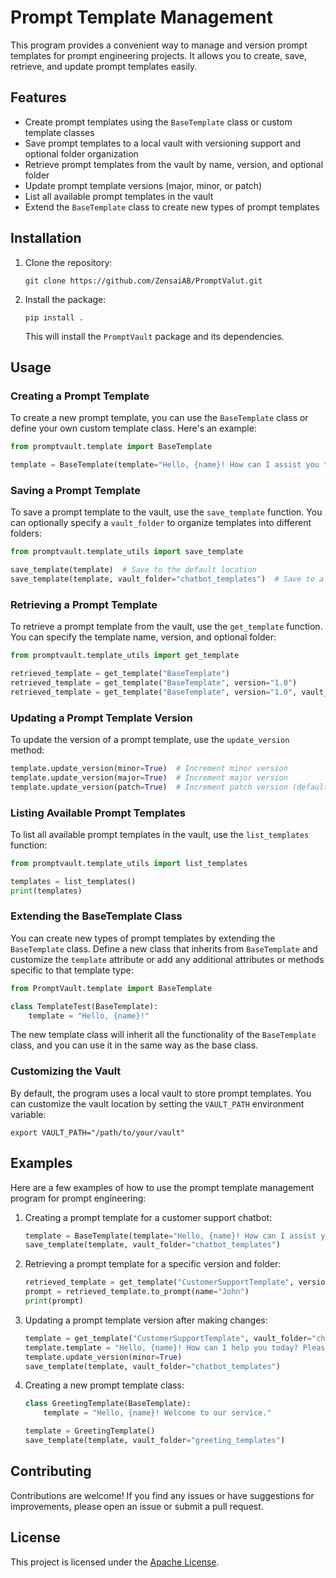 # Prompt Template Management

This program provides a convenient way to manage and version prompt templates for prompt engineering projects. It allows you to create, save, retrieve, and update prompt templates easily.

## Features

- Create prompt templates using the `BaseTemplate` class or custom template classes
- Save prompt templates to a local vault with versioning support and optional folder organization
- Retrieve prompt templates from the vault by name, version, and optional folder
- Update prompt template versions (major, minor, or patch)
- List all available prompt templates in the vault
- Extend the `BaseTemplate` class to create new types of prompt templates

## Installation

1. Clone the repository:
   ```
   git clone https://github.com/ZensaiAB/PromptValut.git
   ```

2. Install the package:
   ```
   pip install .
   ```

   This will install the `PromptVault` package and its dependencies.

## Usage

### Creating a Prompt Template

To create a new prompt template, you can use the `BaseTemplate` class or define your own custom template class. Here's an example:

```python
from promptvault.template import BaseTemplate

template = BaseTemplate(template="Hello, {name}! How can I assist you today?")
```

### Saving a Prompt Template

To save a prompt template to the vault, use the `save_template` function. You can optionally specify a `vault_folder` to organize templates into different folders:

```python
from promptvault.template_utils import save_template

save_template(template)  # Save to the default location
save_template(template, vault_folder="chatbot_templates")  # Save to a specific folder
```

### Retrieving a Prompt Template

To retrieve a prompt template from the vault, use the `get_template` function. You can specify the template name, version, and optional folder:

```python
from promptvault.template_utils import get_template

retrieved_template = get_template("BaseTemplate")
retrieved_template = get_template("BaseTemplate", version="1.0")
retrieved_template = get_template("BaseTemplate", version="1.0", vault_folder="chatbot_templates")
```

### Updating a Prompt Template Version

To update the version of a prompt template, use the `update_version` method:

```python
template.update_version(minor=True)  # Increment minor version
template.update_version(major=True)  # Increment major version
template.update_version(patch=True)  # Increment patch version (default)
```

### Listing Available Prompt Templates

To list all available prompt templates in the vault, use the `list_templates` function:

```python
from promptvault.template_utils import list_templates

templates = list_templates()
print(templates)
```

### Extending the BaseTemplate Class

You can create new types of prompt templates by extending the `BaseTemplate` class. Define a new class that inherits from `BaseTemplate` and customize the `template` attribute or add any additional attributes or methods specific to that template type:

```python
from PromptVault.template import BaseTemplate

class TemplateTest(BaseTemplate):
    template = "Hello, {name}!"
```

The new template class will inherit all the functionality of the `BaseTemplate` class, and you can use it in the same way as the base class.

### Customizing the Vault

By default, the program uses a local vault to store prompt templates. You can customize the vault location by setting the `VAULT_PATH` environment variable:

```
export VAULT_PATH="/path/to/your/vault"
```

## Examples

Here are a few examples of how to use the prompt template management program for prompt engineering:

1. Creating a prompt template for a customer support chatbot:
   ```python
   template = BaseTemplate(template="Hello, {name}! How can I assist you today? Please provide more details about your issue.")
   save_template(template, vault_folder="chatbot_templates")
   ```

2. Retrieving a prompt template for a specific version and folder:
   ```python
   retrieved_template = get_template("CustomerSupportTemplate", version="1.2", vault_folder="chatbot_templates")
   prompt = retrieved_template.to_prompt(name="John")
   print(prompt)
   ```

3. Updating a prompt template version after making changes:
   ```python
   template = get_template("CustomerSupportTemplate", vault_folder="chatbot_templates")
   template.template = "Hello, {name}! How can I help you today? Please describe your issue in detail."
   template.update_version(minor=True)
   save_template(template, vault_folder="chatbot_templates")
   ```

4. Creating a new prompt template class:
   ```python
   class GreetingTemplate(BaseTemplate):
       template = "Hello, {name}! Welcome to our service."

   template = GreetingTemplate()
   save_template(template, vault_folder="greeting_templates")
   ```

## Contributing

Contributions are welcome! If you find any issues or have suggestions for improvements, please open an issue or submit a pull request.

## License

This project is licensed under the [Apache License](LICENSE).